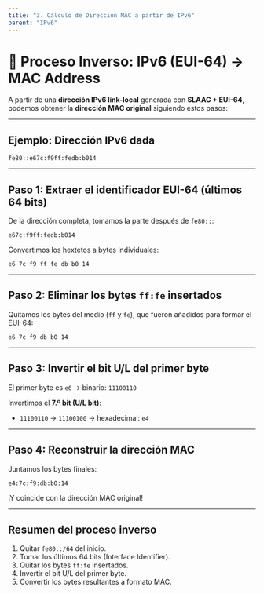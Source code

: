 ```yaml
---
title: "3. Cálculo de Dirección MAC a partir de IPv6"
parent: "IPv6"
---
```


# 🔄 Proceso Inverso: IPv6 (EUI-64) → MAC Address

A partir de una **dirección IPv6 link-local** generada con **SLAAC + EUI-64**, podemos obtener la **dirección MAC original** siguiendo estos pasos:

---

## Ejemplo: Dirección IPv6 dada

```
fe80::e67c:f9ff:fedb:b014
```

---

## Paso 1: Extraer el identificador EUI-64 (últimos 64 bits)

De la dirección completa, tomamos la parte después de `fe80::`:

```
e67c:f9ff:fedb:b014
```

Convertimos los hextetos a bytes individuales:

```
e6 7c f9 ff fe db b0 14
```

---

## Paso 2: Eliminar los bytes `ff:fe` insertados

Quitamos los bytes del medio (`ff` y `fe`), que fueron añadidos para formar el EUI-64:

```
e6 7c f9 db b0 14
```

---

## Paso 3: Invertir el bit U/L del primer byte

El primer byte es `e6` → binario: `11100110`

Invertimos el **7.º bit (U/L bit)**:

- `11100110` → `11100100` → hexadecimal: `e4`

---

## Paso 4: Reconstruir la dirección MAC

Juntamos los bytes finales:

```
e4:7c:f9:db:b0:14
```

¡Y coincide con la dirección MAC original!

---

## Resumen del proceso inverso

1. Quitar `fe80::/64` del inicio.
2. Tomar los últimos 64 bits (Interface Identifier).
3. Quitar los bytes `ff:fe` insertados.
4. Invertir el bit U/L del primer byte.
5. Convertir los bytes resultantes a formato MAC.
